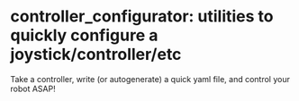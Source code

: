 # controller_configurator: utilities to quickly configure a joystick/controller/etc
Take a controller, write (or autogenerate) a quick yaml file, and control your robot ASAP!


